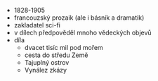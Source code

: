 - 1828-1905
- francouzský prozaik (ale i básník a dramatik)
- zakladatel sci-fi
- v dílech předpověděl mnoho vědeckých objevů
- díla
	- dvacet tisíc mil pod mořem
	- cesta do středu Země
	- Tajuplný ostrov
	- Vynález zkázy